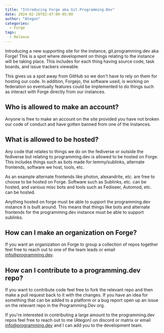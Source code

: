 ```yaml
---
title: "Introducing Forge aka Git.Programming.Dev"
date: 2024-02-26T02:47:09-05:00
author: "Ategon"
categories:
  - Forge
tags:
  - Release
---
```


Introducing a new supporting site for the instance, git.programming.dev aka Forge! This is a spot where development on things relating to the instance will be taking place. This includes for each thing having source code, task boards, and issue trackers viewable.

This gives us a spot away from GitHub so we don't have to rely on them for hosting our code. In addition, Forgejo, the software used, is working on federation so eventually features could be implemented to do things such as interact with Forge directly from our instances.

## Who is allowed to make an account?

Anyone is free to make an account on the site provided you have not broken our code of conduct and have gotten banned from one of the instances.

## What is allowed to be hosted?

Any code that relates to things we do on the fediverse or outside the fediverse but relating to programming.dev is allowed to be hosted on Forge. This includes things such as bots made for lemmy/sublinks, alternate frontends, software we host, tools, etc.

As an example alternate frontends like photon, alexandrite, etc. are free to choose to be hosted on Forge. Software such as Sublinks, etc. can be hosted, and various misc bots and tools such as Fediseer, Automod, etc. can be hosted.

Anything hosted on forge must be able to support the programming.dev instance it is built around. This means that things like bots and alternate frontends for the programming.dev instance must be able to support sublinks.

## How can I make an organization on Forge?

If you want an organization on Forge to group a collection of repos together feel free to reach out to one of the team leads or email info@programming.dev.

## How can I contribute to a programming.dev repo?

If you want to contribute code feel free to fork the relevant repo and then make a pull request back to it with the changes. If you have an idea for something that can be added to a platform or a bug report open up an issue on the relevant repo in the Programming.Dev org.

If you're interested in contributing a large amount to the programming.dev repos feel free to reach out to me (Ategon) on discord or matrix or email info@programming.dev and I can add you to the development team.

